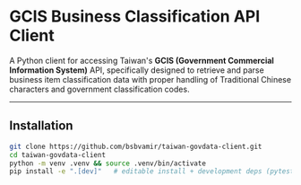 # GCIS Business Classification API Client

A Python client for accessing Taiwan's **GCIS (Government Commercial Information System)** API, specifically designed to retrieve and parse business item classification data with proper handling of Traditional Chinese characters and government classification codes.

---


## Installation

```bash
git clone https://github.com/bsbvamir/taiwan-govdata-client.git
cd taiwan-govdata-client
python -m venv .venv && source .venv/bin/activate
pip install -e ".[dev]"   # editable install + development deps (pytest, etc.)
```
